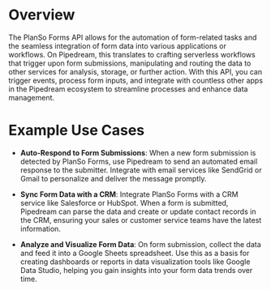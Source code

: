 # Overview

The PlanSo Forms API allows for the automation of form-related tasks and the seamless integration of form data into various applications or workflows. On Pipedream, this translates to crafting serverless workflows that trigger upon form submissions, manipulating and routing the data to other services for analysis, storage, or further action. With this API, you can trigger events, process form inputs, and integrate with countless other apps in the Pipedream ecosystem to streamline processes and enhance data management.

# Example Use Cases

- **Auto-Respond to Form Submissions**: When a new form submission is detected by PlanSo Forms, use Pipedream to send an automated email response to the submitter. Integrate with email services like SendGrid or Gmail to personalize and deliver the message promptly.

- **Sync Form Data with a CRM**: Integrate PlanSo Forms with a CRM service like Salesforce or HubSpot. When a form is submitted, Pipedream can parse the data and create or update contact records in the CRM, ensuring your sales or customer service teams have the latest information.

- **Analyze and Visualize Form Data**: On form submission, collect the data and feed it into a Google Sheets spreadsheet. Use this as a basis for creating dashboards or reports in data visualization tools like Google Data Studio, helping you gain insights into your form data trends over time.
